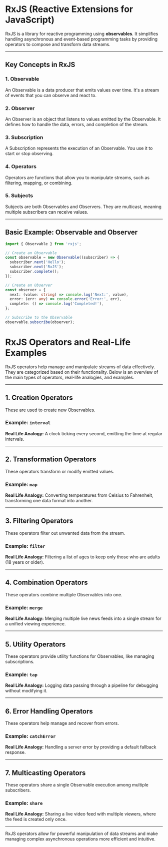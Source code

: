 # RxJS (Reactive Extensions for JavaScript)

RxJS is a library for reactive programming using **observables**. It simplifies handling asynchronous and event-based programming tasks by providing operators to compose and transform data streams.

---

## Key Concepts in RxJS

### 1. **Observable**
An Observable is a data producer that emits values over time. It's a stream of events that you can observe and react to.

### 2. **Observer**
An Observer is an object that listens to values emitted by the Observable. It defines how to handle the data, errors, and completion of the stream.

### 3. **Subscription**
A Subscription represents the execution of an Observable. You use it to start or stop observing.

### 4. **Operators**
Operators are functions that allow you to manipulate streams, such as filtering, mapping, or combining.

### 5. **Subjects**
Subjects are both Observables and Observers. They are multicast, meaning multiple subscribers can receive values.

---

## Basic Example: Observable and Observer

```typescript
import { Observable } from 'rxjs';

// Create an Observable
const observable = new Observable((subscriber) => {
  subscriber.next('Hello');
  subscriber.next('RxJS');
  subscriber.complete();
});

// Create an Observer
const observer = {
  next: (value: string) => console.log('Next:', value),
  error: (err: any) => console.error('Error:', err),
  complete: () => console.log('Completed!'),
};

// Subscribe to the Observable
observable.subscribe(observer);

```


# RxJS Operators and Real-Life Examples

RxJS operators help manage and manipulate streams of data effectively. They are categorized based on their functionality. Below is an overview of the main types of operators, real-life analogies, and examples.

---

## 1. **Creation Operators**
These are used to create new Observables.

### Example: `interval`
**Real Life Analogy:** A clock ticking every second, emitting the time at regular intervals.

---

## 2. **Transformation Operators**
These operators transform or modify emitted values.

### Example: `map`
**Real Life Analogy:** Converting temperatures from Celsius to Fahrenheit, transforming one data format into another.

---

## 3. **Filtering Operators**
These operators filter out unwanted data from the stream.

### Example: `filter`
**Real Life Analogy:** Filtering a list of ages to keep only those who are adults (18 years or older).

---

## 4. **Combination Operators**
These operators combine multiple Observables into one.

### Example: `merge`
**Real Life Analogy:** Merging multiple live news feeds into a single stream for a unified viewing experience.

---

## 5. **Utility Operators**
These operators provide utility functions for Observables, like managing subscriptions.

### Example: `tap`
**Real Life Analogy:** Logging data passing through a pipeline for debugging without modifying it.

---

## 6. **Error Handling Operators**
These operators help manage and recover from errors.

### Example: `catchError`
**Real Life Analogy:** Handling a server error by providing a default fallback response.

---

## 7. **Multicasting Operators**
These operators share a single Observable execution among multiple subscribers.

### Example: `share`
**Real Life Analogy:** Sharing a live video feed with multiple viewers, where the feed is created only once.

---

RxJS operators allow for powerful manipulation of data streams and make managing complex asynchronous operations more efficient and intuitive.

